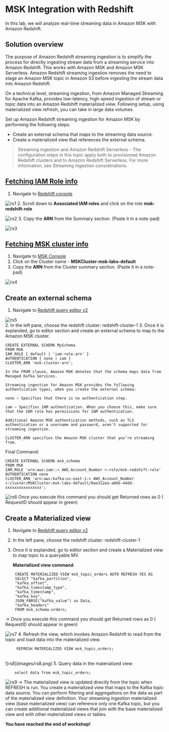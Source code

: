 # MSK Integration with Redshift
In this lab, we will analyze real-time streaming data in Amazon MSK with Amazon Redshift.

## Solution overview

The purpose of Amazon Redshift streaming ingestion is to simplify the process for directly ingesting stream data from a streaming service into Amazon Redshift. This works with Amazon MSK and Amazon MSK Serverless. Amazon Redshift streaming ingestion removes the need to stage an Amazon MSK topic in Amazon S3 before ingesting the stream data into Amazon Redshift.

On a technical level, streaming ingestion, from Amazon Managed Streaming for Apache Kafka, provides low-latency, high-speed ingestion of stream or topic data into an Amazon Redshift materialized view. Following setup, using materialized view refresh, you can take in large data volumes.

Set up Amazon Redshift streaming ingestion for Amazon MSK by performing the following steps:

- Create an external schema that maps to the streaming data source.
- Create a materialized view that references the external schema.

> Streaming ingestion and Amazon Redshift Serverless - The configuration steps in this topic apply both to provisioned Amazon Redshift clusters and to Amazon Redshift Serverless. For more information, see Streaming ingestion considerations.

## [Fetching IAM Role info](#fetch-iam-role-arn)

1. Navigate to [Redshift console](https://us-east-1.console.aws.amazon.com/redshiftv2/home?region=us-east-1#cluster-details?cluster=redshift-cluster-1&tab=properties)

![rs1](images/rs1.png)
2. Scroll down to **Associated IAM roles** and click on the role **msk-redshift-role**

![rs2](images/rs2.png)
3. Copy the **ARN** from the Summary section. (Paste it in a note-pad)

![rs3](images/rs3.png)

## [Fetching MSK cluster info](#fetch-msk-arn)

1. Navigate to [MSK Console](https://us-east-1.console.aws.amazon.com/msk/home?region=us-east-1#/clusters)
2. Click on the Cluster name - **MSKCluster-msk-labs-default**
3. Copy the **ARN** from the Cluster summary section. (Paste it in a note-pad)

![rs4](images/rs4.png)

## Create an external schema

1. Navigate to [Redshift query editor v2](https://us-east-1.console.aws.amazon.com/sqlworkbench/home?region=us-east-1#?region=us-east-1)

![rs5](images/rs5.png) <br>
2. In the left pane, choose the redshift cluster: redshift-cluster-1
3. Once it is explanded, go to editor section and create an external schema to map to the Amazon MSK cluster.

```
CREATE EXTERNAL SCHEMA MySchema
FROM MSK
IAM_ROLE { default | 'iam-role-arn' }
AUTHENTICATION { none | iam }
CLUSTER_ARN 'msk-cluster-arn';
```

    In the FROM clause, Amazon MSK denotes that the schema maps data from Managed Kafka Services.
    
    Streaming ingestion for Amazon MSK provides the following authentication types, when you create the external schema:
    
    none – Specifies that there is no authentication step.
    
    iam – Specifies IAM authentication. When you choose this, make sure that the IAM role has permissions for IAM authentication.
    
    Additional Amazon MSK authentication methods, such as TLS authentication or a username and password, aren't supported for streaming ingestion.
    
    CLUSTER_ARN specifies the Amazon MSK cluster that you’re streaming from.


Final Command:
```
CREATE EXTERNAL SCHEMA msk_schema
FROM MSK
IAM_ROLE 'arn:aws:iam::< AWS_Account_Number >:role/msk-redshift-role'
AUTHENTICATION none 
CLUSTER_ARN 'arn:aws:kafka:us-east-1:< AWS_Account_Number >:cluster/MSKCluster-msk-labs-default/0ae312ea-a86b-44dd-xxxxxxxxxxxxxxxx';
```

![rs6](images/rs6.png)
Once you execute this command you should get Returned rows as 0 ( RequestID should appear in green)

## Create a Materialized view

1. Navigate to [Redshift query editor v2](https://us-east-1.console.aws.amazon.com/sqlworkbench/home?region=us-east-1#?region=us-east-1)
2. In the left pane, choose the redshift cluster: redshift-cluster-1
3. Once it is explanded, go to editor section and create a Materialized view to map topic to a queryable MV.

    **Materialized view command**:


        CREATE MATERIALIZED VIEW msk_topic_orders AUTO REFRESH YES AS
        SELECT "kafka_partition", 
        "kafka_offset", 
        "kafka_timestamp_type", 
        "kafka_timestamp", 
        "kafka_key", 
        JSON_PARSE("kafka_value") as Data, 
        "kafka_headers"
        FROM msk_schema.orders;
-> Once you execute this command you should get Returned rows as 0 ( RequestID should appear in green)

![rs7](images/rs7.png)
4. Refresh the view, which invokes Amazon Redshift to read from the topic and load data into the materialized view.

         REFRESH MATERIALIZED VIEW msk_topic_orders;
 <br>
![rs8](images/rs8.png)
5. Query data in the materialized view:

        select data from msk_topic_orders;

![rs9](images/rs9.png)
-> The materialized view is updated directly from the topic when REFRESH is run. You create a materialized view that maps to the Kafka topic data source. You can perform filtering and aggregations on the data as part of the materialized view definition. Your streaming ingestion materialized view (base materialized view) can reference only one Kafka topic, but you can create additional materialized views that join with the base materialized view and with other materialized views or tables.        

**You have reached the end of workshop!**